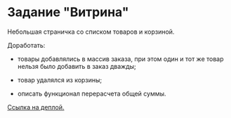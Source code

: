 # Задание "Витрина"

Небольшая страничка со списком товаров и корзиной.

Доработать:

* товары добавлялись в массив заказа, при этом один и тот же товар нельзя было добавить в заказ дважды;

* товар удалялся из корзины;

* описать функционал перерасчета общей суммы.

[Ссылка на деплой.](https://evgeniiyar.github.io/Greenatom-CaseLab-JS/vitrina/)
